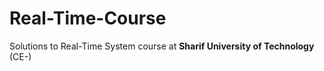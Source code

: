 # Real-Time-Course

Solutions to Real-Time System course at **Sharif University of Technology** (CE-)




